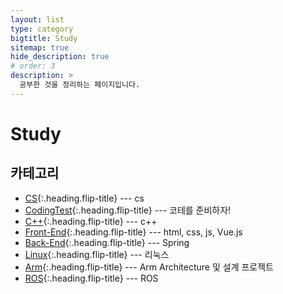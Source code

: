 ```yaml
---
layout: list
type: category
bigtitle: Study
sitemap: true
hide_description: true
# order: 3
description: >
  공부한 것을 정리하는 페이지입니다.
---
```


# Study

## 카테고리

- [CS]{:.heading.flip-title} --- cs
- [CodingTest]{:.heading.flip-title} --- 코테를 준비하자!
- [C++]{:.heading.flip-title} --- c++
- [Front-End]{:.heading.flip-title} --- html, css, js, Vue.js
- [Back-End]{:.heading.flip-title} --- Spring
- [Linux]{:.heading.flip-title} --- 리눅스
- [Arm]{:.heading.flip-title} --- Arm Architecture 및 설계 프로젝트
- [ROS]{:.heading.flip-title} --- ROS

[CS]: /cs/
[CodingTest]: /codingtest/
[C++]: /cpp/
[Front-End]: /frontend/
[Back-End]: /backend/
[Linux]: /linux/
[Arm]: /arm/
[ROS]: /ros/

